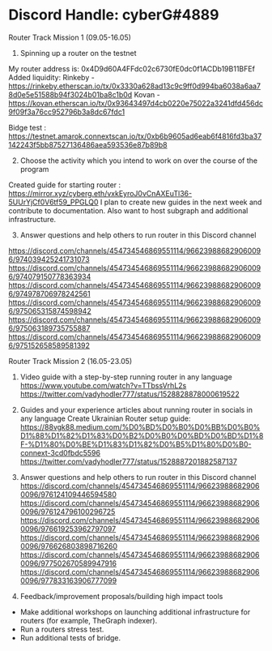 # Discord Handle: cyberG#4889

Router Track Mission 1 (09.05-16.05)

1. Spinning up a router on the testnet

My router address is: 0x4D9d60A4FFdc02c6730fE0dc0f1ACDb19B11BFEf
Added liquidity: 
Rinkeby - https://rinkeby.etherscan.io/tx/0x3330a628ad13c9c9ff0d994ba6038a6aa78d0e5e51588b94f3024b01ba8c1b0d
Kovan - https://kovan.etherscan.io/tx/0x93643497d4cb0220e75022a3241dfd456dc9f09f3a76cc952796b3a8dc67fdc1
                 
Bidge test :      https://testnet.amarok.connextscan.io/tx/0xb6b9605ad6eab6f4816fd3ba37142243f5bb87527136486aea593536e87b89b8

2. Choose the activity which you intend to work on over the course of the program

 Created guide for starting router : https://mirror.xyz/cyberg.eth/vxkEyroJ0vCnAXEuTl36-5UUrYjCf0V6tf59_PPGLQ0
 I plan to create new guides in the next week and contribute to documentation.
 Also want to host subgraph and additional infrastructure.
  
3. Answer questions and help others to run router in this Discord channel

https://discord.com/channels/454734546869551114/966239886829060096/974039425241731073
https://discord.com/channels/454734546869551114/966239886829060096/974079150778363934
https://discord.com/channels/454734546869551114/966239886829060096/974978706978242561
https://discord.com/channels/454734546869551114/966239886829060096/975065315874598942
https://discord.com/channels/454734546869551114/966239886829060096/975063189735755887
https://discord.com/channels/454734546869551114/966239886829060096/975152658589581392

Router Track Mission 2 (16.05-23.05)

1. Video guide with a step-by-step running router in any language 
https://www.youtube.com/watch?v=TTbssVrhL2s
https://twitter.com/vadyhodler777/status/1528828878000619522

2. Guides and your experience articles about running router in socials in any language 
Create Ukrainian Router setup guide: 
https://88vgk88.medium.com/%D0%BD%D0%B0%D0%BB%D0%B0%D1%88%D1%82%D1%83%D0%B2%D0%B0%D0%BD%D0%BD%D1%8F-%D1%80%D0%BE%D1%83%D1%82%D0%B5%D1%80%D0%B0-connext-3cd0fbdc5596
https://twitter.com/vadyhodler777/status/1528887201882587137

3. Answer questions and help others to run router in this Discord channel 
https://discord.com/channels/454734546869551114/966239886829060096/976124109446594580
https://discord.com/channels/454734546869551114/966239886829060096/976124796100296725
https://discord.com/channels/454734546869551114/966239886829060096/976619253962797097
https://discord.com/channels/454734546869551114/966239886829060096/976626803898716260
https://discord.com/channels/454734546869551114/966239886829060096/977502670589947916
https://discord.com/channels/454734546869551114/966239886829060096/977833163906777099

4. Feedback/improvement proposals/building high impact tools 
- Make additional workshops on launching additional infrastructure for routers (for example, TheGraph indexer).
- Run a  routers stress test.
- Run additional tests of bridge.

